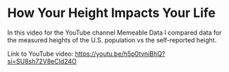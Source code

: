 # How Your Height Impacts Your Life

In this video for the YouTube channel Memeable Data I compared data for the measured heights of the U.S. population vs the self-reported height.

Link to YouTube video: https://youtu.be/h5p0tvniBhQ?si=SU8sh72V8eCld24O